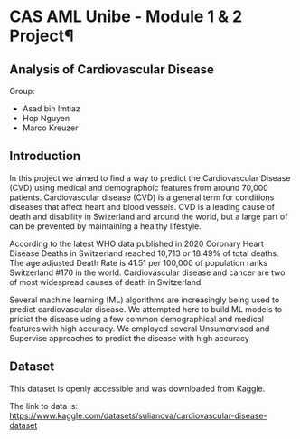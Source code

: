 # CAS AML Unibe - Module 1 & 2 Project¶
## Analysis of Cardiovascular Disease
Group:

* Asad bin Imtiaz
* Hop Nguyen
* Marco Kreuzer

## Introduction
In this project we aimed to find a way to predict the Cardiovascular Disease (CVD) using medical and demographoic features from around 70,000 patients. Cardiovascular disease (CVD) is a general term for conditions diseases that affect heart and blood vessels. CVD is a leading cause of death and disability in Swizerland and around the world, but a large part of can be prevented by maintaining a healthy lifestyle.

According to the latest WHO data published in 2020 Coronary Heart Disease Deaths in Switzerland reached 10,713 or 18.49% of total deaths. The age adjusted Death Rate is 41.51 per 100,000 of population ranks Switzerland #170 in the world. Cardiovascular disease and cancer are two of most widespread causes of death in Switzerland.

Several machine learning (ML) algorithms are increasingly being used to predict cardiovascular disease. We attempted here to build ML models to pridict the disease using a few common demographical and medical features with high accuracy. We employed several Unsumervised and Supervise approaches to predict the disease with high accuracy

## Dataset
This dataset is openly accessible and was downloaded from Kaggle.

The link to data is: https://www.kaggle.com/datasets/sulianova/cardiovascular-disease-dataset

